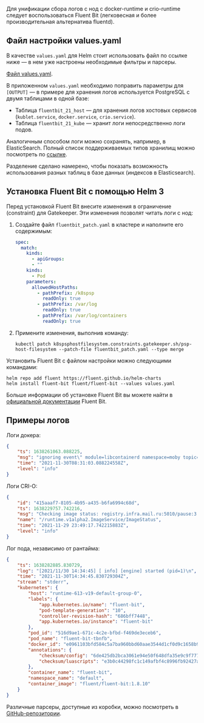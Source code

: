 Для унификации сбора логов с нод с docker-runtime и crio-runtime следует воспользоваться Fluent Bit (легковесная и более производительная альтернатива fluentd).

## Файл настройки values.yaml

В качестве `values.yaml` для Helm стоит использовать файл по ссылке ниже — в нем уже настроены необходимые фильтры и парсеры.

[Файл values.yaml](assets/values.yaml "download").

В приложенном `values.yaml` необходимо поправить параметры для `[OUTPUT]` — в примере для хранения логов используется PostgreSQL с двумя таблицами в одной базе:

- Таблица `fluentbit_21_host` — для хранения логов хостовых сервисов (`kublet.service`, `docker.service`, `crio.service`).
- Таблица `fluentbit_21_kube` — хранит логи непосредственно логи подов.

Аналогичным способом логи можно сохранять, например, в ElasticSearch. Полный список поддерживаемых типов хранилищ можно посмотреть по [ссылке](https://docs.fluentbit.io/manual/pipeline/outputs).

Разделение сделано намерено, чтобы показать возможность использования разных таблиц в базе данных (индексов в Elasticsearch).

## Установка Fluent Bit с помощью Helm 3

Перед установкой Fluent Bit внесите изменения в ограничение (constraint) для Gatekeeper. Эти изменения позволят читать логи с нод:

1. Создайте файл `fluentbit_patch.yaml` в кластере и наполните его содержимым:

    ```yaml
    spec: 
      match: 
        kinds: 
          - apiGroups: 
          - ""
        kinds: 
          - Pod
        parameters: 
          allowedHostPaths: 
            - pathPrefix: /k8spsp
              readOnly: true
            - pathPrefix: /var/log
              readOnly: true
            - pathPrefix: /var/log/containers
              readOnly: true
    ```
2. Примените изменения, выполнив команду:

    ```console
    kubectl patch k8spsphostfilesystem.constraints.gatekeeper.sh/psp-host-filesystem --patch-file fluentbit_patch.yaml --type merge
    ```

Установить Fluent Bit с файлом настройки можно следующими командами:

```console
helm repo add fluent https://fluent.github.io/helm-charts
helm install fluent-bit fluent/fluent-bit --values values.yaml
```

Больше информации об установке Fluent Bit вы можете найти в [официальной документации](https://docs.fluentbit.io/manual/installation/kubernetes#installing-with-helm-chart) Fluent Bit.

## Примеры логов

Логи докера:

```json
{
	"ts": 1638261063.088225,
	"msg": "ignoring event\" module=libcontainerd namespace=moby topic=/tasks/delete type=\"*events.TaskDelete",
	"time": "2021-11-30T08:31:03.088224558Z",
	"level": "info"
}
```

Логи CRI-O:

```json
{
	"id": "415aaaf7-8105-4b95-a435-b6fa6994c68d",
	"ts": 1638229757.742216,
	"msg": "Checking image status: registry.infra.mail.ru:5010/pause:3.0",
	"name": "/runtime.v1alpha2.ImageService/ImageStatus",
	"time": "2021-11-29 23:49:17.742215883Z",
	"level": "info"
}
```

Лог пода, независимо от рантайма:

```json
{
	"ts": 1638282885.830729,
	"log": "[2021/11/30 14:34:45] [ info] [engine] started (pid=1)\n",
	"time": "2021-11-30T14:34:45.830729304Z",
	"stream": "stderr",
	"kubernetes": {
		"host": "runtime-613-v19-default-group-0",
		"labels": {
			"app.kubernetes.io/name": "fluent-bit",
			"pod-template-generation": "10",
			"controller-revision-hash": "686bff7448",
			"app.kubernetes.io/instance": "fluent-bit"
		},
		"pod_id": "516d9ae1-671c-4c2e-bfbd-f469de3eceb6",
		"pod_name": "fluent-bit-tbnfb",
		"docker_id": "e0961103bfd584c5a7ba960bbd60aae3544d1cf0d9c1658b90eaae2fb7a83c50",
		"annotations": {
			"checksum/config": "6de425db2bca3061e94e50f648dfa35e9c9f77788f1755df389c303a7124359d",
			"checksum/luascripts": "e3b0c44298fc1c149afbf4c8996fb92427ae41e4649b934ca495991b7852b855"
		},
		"container_name": "fluent-bit",
		"namespace_name": "default",
		"container_image": "fluent/fluent-bit:1.8.10"
	}
}
```

Различные парсеры, доступные из коробки, можно посмотреть в [GitHub-репозитории](https://github.com/fluent/fluent-bit/blob/master/conf/parsers.conf).
